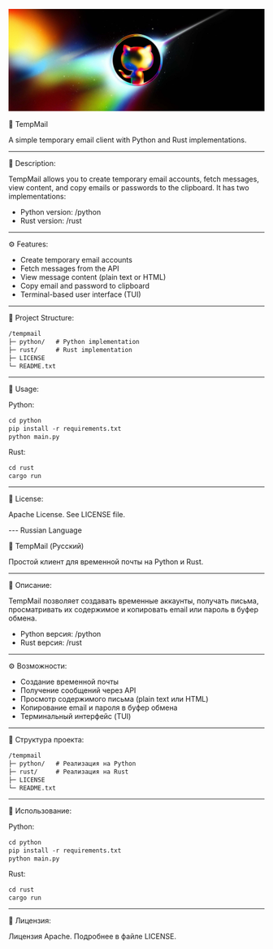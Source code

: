 ![Header banner for TempMail](other/bannerg.png)



📌 TempMail

A simple temporary email client with Python and Rust implementations.

---

📝 Description:

TempMail allows you to create temporary email accounts, fetch messages, view content, and copy emails or passwords to the clipboard. It has two implementations:

* Python version: /python
* Rust version: /rust

---

⚙ Features:

* Create temporary email accounts
* Fetch messages from the API
* View message content (plain text or HTML)
* Copy email and password to clipboard
* Terminal-based user interface (TUI)

---

📂 Project Structure:
```
/tempmail
├─ python/   # Python implementation
├─ rust/     # Rust implementation
├─ LICENSE
└─ README.txt
```
---

🚀 Usage:

Python:

```
cd python
pip install -r requirements.txt
python main.py
```

Rust:

```
cd rust
cargo run
```

---

📝 License:

Apache License. See LICENSE file.

--- Russian Language

📌 TempMail (Русский)

Простой клиент для временной почты на Python и Rust.

---

📝 Описание:

TempMail позволяет создавать временные аккаунты, получать письма, просматривать их содержимое и копировать email или пароль в буфер обмена.

* Python версия: /python
* Rust версия: /rust

---

⚙ Возможности:

* Создание временной почты
* Получение сообщений через API
* Просмотр содержимого письма (plain text или HTML)
* Копирование email и пароля в буфер обмена
* Терминальный интерфейс (TUI)

---

📂 Структура проекта:
```
/tempmail
├─ python/   # Реализация на Python
├─ rust/     # Реализация на Rust
├─ LICENSE
└─ README.txt
```
---

🚀 Использование:

Python:

```
cd python
pip install -r requirements.txt
python main.py
```

Rust:

```
cd rust
cargo run
```

---

📝 Лицензия:

Лицензия Apache. Подробнее в файле LICENSE.
